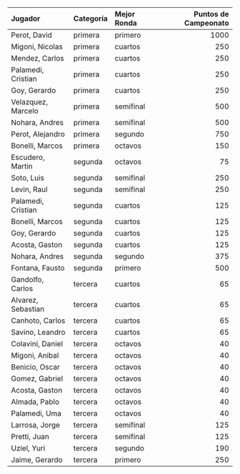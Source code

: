 | Jugador            | Categoría   | Mejor Ronda   |   Puntos de Campeonato |
|:-------------------|:------------|:--------------|-----------------------:|
| Perot, David       | primera     | primero       |                   1000 |
| Migoni, Nicolas    | primera     | cuartos       |                    250 |
| Mendez, Carlos     | primera     | cuartos       |                    250 |
| Palamedi, Cristian | primera     | cuartos       |                    250 |
| Goy, Gerardo       | primera     | cuartos       |                    250 |
| Velazquez, Marcelo | primera     | semifinal     |                    500 |
| Nohara, Andres     | primera     | semifinal     |                    500 |
| Perot, Alejandro   | primera     | segundo       |                    750 |
| Bonelli, Marcos    | primera     | octavos       |                    150 |
| Escudero, Martin   | segunda     | octavos       |                     75 |
| Soto, Luis         | segunda     | semifinal     |                    250 |
| Levin, Raul        | segunda     | semifinal     |                    250 |
| Palamedi, Cristian | segunda     | cuartos       |                    125 |
| Bonelli, Marcos    | segunda     | cuartos       |                    125 |
| Goy, Gerardo       | segunda     | cuartos       |                    125 |
| Acosta, Gaston     | segunda     | cuartos       |                    125 |
| Nohara, Andres     | segunda     | segundo       |                    375 |
| Fontana, Fausto    | segunda     | primero       |                    500 |
| Gandolfo, Carlos   | tercera     | cuartos       |                     65 |
| Alvarez, Sebastian | tercera     | cuartos       |                     65 |
| Canhoto, Carlos    | tercera     | cuartos       |                     65 |
| Savino, Leandro    | tercera     | cuartos       |                     65 |
| Colavini, Daniel   | tercera     | octavos       |                     40 |
| Migoni, Anibal     | tercera     | octavos       |                     40 |
| Benicio, Oscar     | tercera     | octavos       |                     40 |
| Gomez, Gabriel     | tercera     | octavos       |                     40 |
| Acosta, Gaston     | tercera     | octavos       |                     40 |
| Almada, Pablo      | tercera     | octavos       |                     40 |
| Palamedi, Uma      | tercera     | octavos       |                     40 |
| Larrosa, Jorge     | tercera     | semifinal     |                    125 |
| Pretti, Juan       | tercera     | semifinal     |                    125 |
| Uziel, Yuri        | tercera     | segundo       |                    190 |
| Jaime, Gerardo     | tercera     | primero       |                    250 |